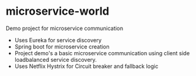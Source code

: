 # microservice-world
Demo project for microservice communication

- Uses Eureka for service discovery
- Spring boot for microservice creation
- Project demo's a basic microservice communication using client side loadbalanced service discovery.
- Uses Netflix Hystrix for Circuit breaker and fallback logic
